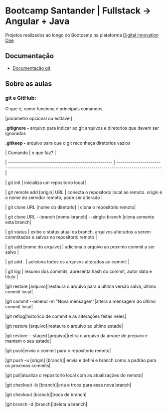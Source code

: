 
# Bootcamp Santander | Fullstack → Angular + Java

Projetos realizados ao longo do Bootcamp na plataforma [Digital Innovation One](https://www.dio.me/)

## Documentação

- [Documentação git](https://git-scm.com/docs/git/pt_BR)

## Sobre as aulas

### git e GitHub:

O que é, como funciona e principais comandos.

[parametro opcional ou editavel]

**.gitignore -** arquivo para indicar ao git arquivos e diretorios que devem ser ignorados

**.gitkeep -** arquivo para que o git reconheça diretorios vazios

| Comando                                              | o que faz?                                                                                           |

| ---------------------------------------------------- | ---------------------------------------------------------------------------------------------------- |

| git init                                             | inicializa um repositorio local                                                                      |

| git remote add [origin] URL                          | conecta o repositorio local ao remoto. origin é o nome do servidor remoto, pode ser alterado        |

| git clone URL [nome do diretorio]                    | clona o repositorio remoto|

| git clone URL --branch [nome-branch] --single-branch |clona somente esta branch|

| git status                                           | exibe o status atual da branch, arquivos alterados a serem commitados e salvos no repositorio remoto |

| git add [nome do arquivo]                            | adiciona o arquivo ao proximo commit a ser salvo                                                     |

| git add .                                            | adiciona todos os arquivos alterados ao commit                                                       |

| git log                                              | resumo dos commits, apresenta hash do commit, autor data e título                                   |

|git restore [arquivo]|restaura o arquivo para a última versão salva, último commit local|

|git commit --amend -m "Nova mensagem"|altera a mensagem do último commit local|

|git reflog|historico de commit e as alterações feitas neles|

|git restore [arquivo]|restaura o arquivo ao ultimo estado|

|git restore --staged [arquivo]|retira o arquivo da arvore de preparo e mantem o seu estado|

|git push|envia o commit para o repositorio remoto|

|git push -u [origin] [branch]| envia e defini e branch como a padrão para os proximos commits|

|git pull|atualiza o repositorio local com as atualizações do remoto|

|git checkout -b [branch]|cria e troca para essa nova branch|

|git checkout [branch]|troca de branch|

|git branch -d [branch]|deleta a branch|
